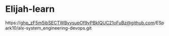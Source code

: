 # Elijah-learn

https://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@github.com/ESpark10/alx-system_engineering-devops.git
